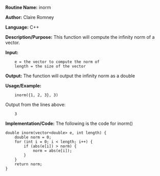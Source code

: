 **Routine Name:**       inorm

**Author:** Claire Romney

**Language:** C++

**Description/Purpose:** This function will compute the infinity norm of a vector.

**Input:** 
        
        e = the vector to compute the norm of
        length = the size of the vector
        
**Output:** The function will output the infinity norm as a double

**Usage/Example:**

        inorm({1, 2, 3}, 3)
       
Output from the lines above:

        3
  
**Implementation/Code:** The following is the code for inorm()

    double inorm(vector<double> e, int length) {
	    double norm = 0;
	    for (int i = 0; i < length; i++) {
		    if (abs(e[i]) > norm) {
			    norm = abs(e[i]);
		    }
	    }
	    return norm;
    }
